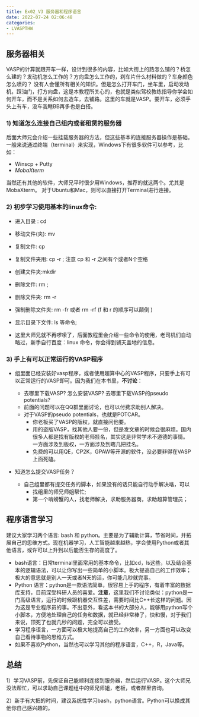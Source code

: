 ```yaml
---
title: Ex02_V3 服务器和程序语言
date: 2022-07-24 02:06:48
categories: 
- LVASPTHW
---
```


## 服务器相关

VASP的计算就跟开车一样，设计到很多的内容，比如大街上的路怎么铺的？桥怎么建的？发动机怎么工作的？方向盘怎么工作的，刹车片什么材料做的？车身颜色怎么喷的？ 没有人会懂所有相关的知识。但是怎么打开车门，坐车里，启动发动机，踩油门，打方向盘，这是本教程所关心的，也就是类似驾校教练指导你学会如何开车，而不是关系如何去造车，去铺路。这里的车就是VASP。要开车，必须手头上有车，没车我瞎BB再多也是白搭。

### 1) 知道怎么连接自己组内或者租赁的服务器

后面大师兄会介绍一些挂载服务器的方法，但这些基本的连接服务器操作是基础。一般来说通过终端（terminal）来实现，Windows下有很多软件可以参考，比如：

*  Winscp + Putty
*  *MobaXterm*

当然还有其他的软件，大师兄平时很少用Windows，推荐的就这两个。尤其是MobaXterm。 对于Ubuntu和Mac，则可以直接打开Terminal进行连接。

### 2) 初步学习使用基本的linux命令:   

*  进入目录 : cd 

* 移动文件(夹): mv 
* 复制文件: cp 
* 复制文件夹用: cp -r ; 注意 cp 和 -r 之间有个或者N个空格
* 创建文件夹:mkdir     
* 删除文件: rm ;    
* 删除文件夹: rm  -r    
* 强制删除文件夹: rm -fr  或者 rm -rf  (f 和 r 的顺序可以颠倒 )        
* 显示目录下文件: ls 等命令;   
* 这里大师兄就不再啰嗦了，后面教程里会介绍一些命令的使用，老司机们自动略过，新手自行百度：linux 命令，你会得到铺天盖地的信息。

### 3) 手上有可以正常运行的VASP程序

* 组里面已经安装好vasp程序，或者使用超算中心的VASP程序，只要手上有可以正常运行的VASP即可。因为我们在本书里，**不讨论**：

  *  去哪里下载VASP? 怎么安装VASP? 去哪里下载VASP的pseudo potentials?

  - 前面的问题可以在QQ群里面讨论，也可以付费求助别人解决。
  - 对于VASP的pseudo potentials，也就是POTCAR。
    - 你老板买了VASP的版权，就直接问他要。
    - 用的盗版VASP，找其他人要一份，但是发文章的时候会很麻烦。国内很多人都是找有版权的老师挂名，其实这是非常学术不道德的事情。一方面涉及到版权，一方面涉及到瞎几把挂名。
    - 免费的可以用QE，CP2K，GPAW等开源的软件，没必要非得在VASP上面死磕。

* 知道怎么提交VASP任务？

  *  自己组里都有提交任务的脚本，如果没有的话只能自行动手解决咯，可以
      *  找组里的师兄师姐帮忙;
      *  第一个啃螃蟹的人，找老师解决，求助服务器商，求助超算管理员；




## **程序语言学习**

建议大家学习两个语言: bash 和 python。主要是为了辅助计算，节省时间，并拓展自己的思维方式。现在机器学习，人工智能越来越热，学会使用Python或者其他语言，或许可以上升到以后能否生存的高度了。

* bash语言：日常terminal里面常用的基本命令，比如cd，ls这些，以及结合基本的逻辑语法，可以让你写出一些简单的小脚本。极大提高自己的工作效率；极大的意思就是别人一天或者N天的活，你可能几秒就完事。
* Python 语言：python是一款语法简单，很容易上手的程序，有着丰富的数据库支持，目前深受科研人员的喜爱。**注意**，这里我们不讨论类似：python是一门高级语言，运行的时候跟机器交互性差，需要时间比C++长这样的问题。因为这是专业程序员的事。不出意外，看这本书的大部分人，能够用python写个小脚本，方便地处理自己的任务和数据，就已经非常棒了，快和慢，对于我们来说，顶死了也就几秒的问题，完全可以接受。
* 学习程序语言，一方面可以极大地提高自己的工作效率，另一方面也可以改变自己看待事物的思维方式。  
* 如果不喜欢Python，当然也可以学习其他的程序语言，C++，R，Java等。



## 总结

1）学习VASP前，先保证自己能顺利连接到服务器，然后运行VASP。这个大师兄没法帮忙，可以求助自己课题组中的师兄师姐，老板，或者群里咨询。

2）新手有大把的时间，建议系统性学习bash，python语言。Python可以换成其他你自己感兴趣的。
